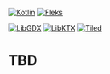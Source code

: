 [![Kotlin](https://img.shields.io/badge/Kotlin-1.9.24-red.svg)](http://kotlinlang.org/)
[![Fleks](https://img.shields.io/badge/Fleks-2.7-purple.svg)](https://github.com/Quillraven/Fleks)

[![LibGDX](https://img.shields.io/badge/LibGDX-1.12.1-green.svg)](https://libgdx.com/)
[![LibKTX](https://img.shields.io/badge/LibKTX-1.12.1--SNAPSHOT-blue.svg)](https://github.com/libktx/ktx)
[![Tiled](https://img.shields.io/badge/Tiled-1.10.2-teal.svg)](https://www.mapeditor.org/)

# TBD
